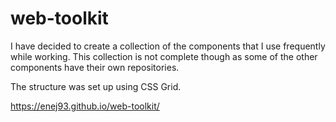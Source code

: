 # web-toolkit

I have decided to create a collection of the components that I use frequently while working. This collection is not complete though as some of the other components have their own repositories.

The structure was set up using CSS Grid.


https://enej93.github.io/web-toolkit/
